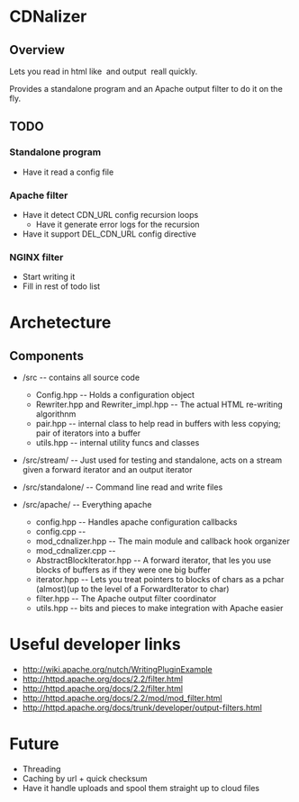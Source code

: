 # CDNalizer

## Overview

Lets you read in html like <img href="/images/b.gif" /> and output <img href="http://cdn.supa.ws/images/b.gif" /> reall quickly.

Provides a standalone program and an Apache output filter to do it on the fly.

## TODO

### Standalone program

 * Have it read a config file

### Apache filter

 * Have it detect CDN_URL config recursion loops
     * Have it generate error logs for the recursion
 * Have it support DEL_CDN_URL config directive

### NGINX filter

 * Start writing it
 * Fill in rest of todo list

# Archetecture

## Components

 * /src -- contains all source code
     * Config.hpp -- Holds a configuration object
     * Rewriter.hpp and Rewriter_impl.hpp -- The actual HTML re-writing algorithnm
     * pair.hpp -- internal class to help read in buffers with less copying; pair of iterators into a buffer
     * utils.hpp -- internal utility funcs and classes

 * /src/stream/ -- Just used for testing and standalone, acts on a stream given a forward iterator and an output iterator 
 * /src/standalone/ -- Command line read and write files
 * /src/apache/ -- Everything apache
   * config.hpp -- Handles apache configuration callbacks
   * config.cpp --
   * mod_cdnalizer.hpp -- The main module and callback hook organizer
   * mod_cdnalizer.cpp -- 
   * AbstractBlockIterator.hpp -- A forward iterator, that les you use blocks of buffers as if they were one big buffer
   * iterator.hpp -- Lets you treat pointers to blocks of chars as a pchar (almost)(up to the level of a ForwardIterator to char)
   * filter.hpp -- The Apache output filter coordinator
   * utils.hpp -- bits and pieces to make integration with Apache easier

# Useful developer links

 * http://wiki.apache.org/nutch/WritingPluginExample
 * http://httpd.apache.org/docs/2.2/filter.html
 * http://httpd.apache.org/docs/2.2/filter.html
 * http://httpd.apache.org/docs/2.2/mod/mod_filter.html
 * http://httpd.apache.org/docs/trunk/developer/output-filters.html

# Future

 * Threading
 * Caching by url + quick checksum
 * Have it handle uploads and spool them straight up to cloud files
